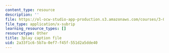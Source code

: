 ```yaml
---
content_type: resource
description: ''
file: https://ol-ocw-studio-app-production.s3.amazonaws.com/courses/3-091sc-introduction-to-solid-state-chemistry-fall-2010/2a33f1c65b7a0ef7f45f551d2a5dde40_FRgckt9lDQ8.srt
file_type: application/x-subrip
learning_resource_types: []
resourcetype: Other
title: 3play caption file
uid: 2a33f1c6-5b7a-0ef7-f45f-551d2a5dde40
---
```

